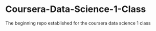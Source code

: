 # Coursera-Data-Science-1-Class
The beginning repo established for the coursera data science 1 class
